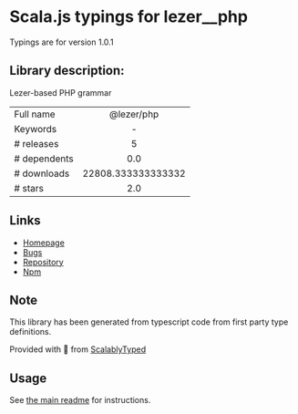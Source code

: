 
# Scala.js typings for lezer__php

Typings are for version 1.0.1

## Library description:
Lezer-based PHP grammar

|                    |                 |
| ------------------ | :-------------: |
| Full name          | @lezer/php |
| Keywords           | - |
| # releases         | 5 |
| # dependents       | 0.0 |
| # downloads        | 22808.333333333332 |
| # stars            | 2.0 |

## Links
- [Homepage](https://github.com/lezer-parser/php#readme)
- [Bugs](https://github.com/lezer-parser/php/issues)
- [Repository](https://github.com/lezer-parser/php)
- [Npm](https://www.npmjs.com/package/%40lezer%2Fphp)
    


## Note
This library has been generated from typescript code from first party type definitions.

Provided with :purple_heart: from [ScalablyTyped](https://github.com/oyvindberg/ScalablyTyped)

## Usage
See [the main readme](../../readme.md) for instructions.


